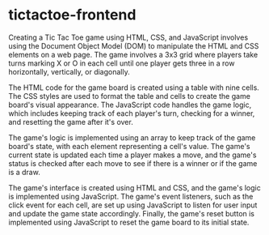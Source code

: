 # tictactoe-frontend


Creating a Tic Tac Toe game using HTML, CSS, and JavaScript involves using the Document Object Model (DOM) to manipulate the HTML and CSS elements on a web page. The game involves a 3x3 grid where players take turns marking X or O in each cell until one player gets three in a row horizontally, vertically, or diagonally.

The HTML code for the game board is created using a table with nine cells. The CSS styles are used to format the table and cells to create the game board's visual appearance. The JavaScript code handles the game logic, which includes keeping track of each player's turn, checking for a winner, and resetting the game after it's over.

The game's logic is implemented using an array to keep track of the game board's state, with each element representing a cell's value. The game's current state is updated each time a player makes a move, and the game's status is checked after each move to see if there is a winner or if the game is a draw.

The game's interface is created using HTML and CSS, and the game's logic is implemented using JavaScript. The game's event listeners, such as the click event for each cell, are set up using JavaScript to listen for user input and update the game state accordingly. Finally, the game's reset button is implemented using JavaScript to reset the game board to its initial state.
